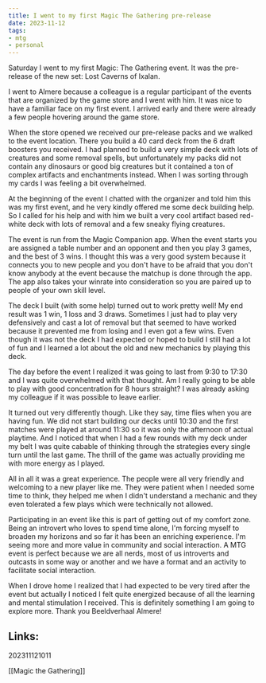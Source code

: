 ```yaml
---
title: I went to my first Magic The Gathering pre-release
date: 2023-11-12
tags:
- mtg
- personal
---
```


Saturday I went to my first Magic: The Gathering event. It was the pre-release of the new set: Lost Caverns of Ixalan.

I went to Almere because a colleague is a regular participant of the events that are organized by the game store and I went with him. It was nice to have a familiar face on my first event. I arrived early and there were already a few people hovering around the game store.

When the store opened we received our pre-release packs and we walked to the event location. There you build a 40 card deck from the 6 draft boosters you received. I had planned to build a very simple deck with lots of creatures and some removal spells, but unfortunately my packs did not contain any dinosaurs or good big creatures but it contained a ton of complex artifacts and enchantments instead. When I was sorting through my cards I was feeling a bit overwhelmed.

At the beginning of the event I chatted with the organizer and told him this was my first event, and he very kindly offered me some deck building help. So I called for his help and with him we built a very cool artifact based red-white deck with lots of removal and a few sneaky flying creatures.

The event is run from the Magic Companion app. When the event starts you are assigned a table number and an opponent and then you play 3 games, and the best of 3 wins. I thought this was a very good system because it connects you to new people and you don't have to be afraid that you don't know anybody at the event because the matchup is done through the app. The app also takes your winrate into consideration so you are paired up to people of your own skill level.

The deck I built (with some help) turned out to work pretty well! My end result was 1 win, 1 loss and 3 draws. Sometimes I just had to play very defensively and cast a lot of removal but that seemed to have worked because it prevented me from losing and I even got a few wins. Even though it was not the deck I had expected or hoped to build I still had a lot of fun and I learned a lot about the old and new mechanics by playing this deck.

The day before the event I realized it was going to last from 9:30 to 17:30 and I was quite overwhelmed with that thought. Am I really going to be able to play with good concentration for 8 hours straight? I was already asking my colleague if it was possible to leave earlier.

It turned out very differently though. Like they say, time flies when you are having fun. We did not start building our decks until 10:30 and the first matches were played at around 11:30 so it was only the afternoon of actual playtime. And I noticed that when I had a few rounds with my deck under my belt I was quite cabable of thinking through the strategies every single turn until the last game. The thrill of the game was actually providing me with more energy as I played.

All in all it was a great experience. The people were all very friendly and welcoming to a new player like me. They were patient when I needed some time to think, they helped me when I didn't understand a mechanic and they even tolerated a few plays which were technically not allowed.

Participating in an event like this is part of getting out of my comfort zone. Being an introvert who loves to spend time alone, I'm forcing myself to broaden my horizons and so far it has been an enriching experience. I'm seeing more and more value in community and social interaction. A MTG event is perfect because we are all nerds, most of us introverts and outcasts in some way or another and we have a format and an activity to facilitate social interaction.

When I drove home I realized that I had expected to be very tired after the event but actually I noticed I felt quite energized because of all the learning and mental stimulation I received. This is definitely something I am going to explore more. Thank you Beeldverhaal Almere!



## Links:

202311121011

[[Magic the Gathering]]
